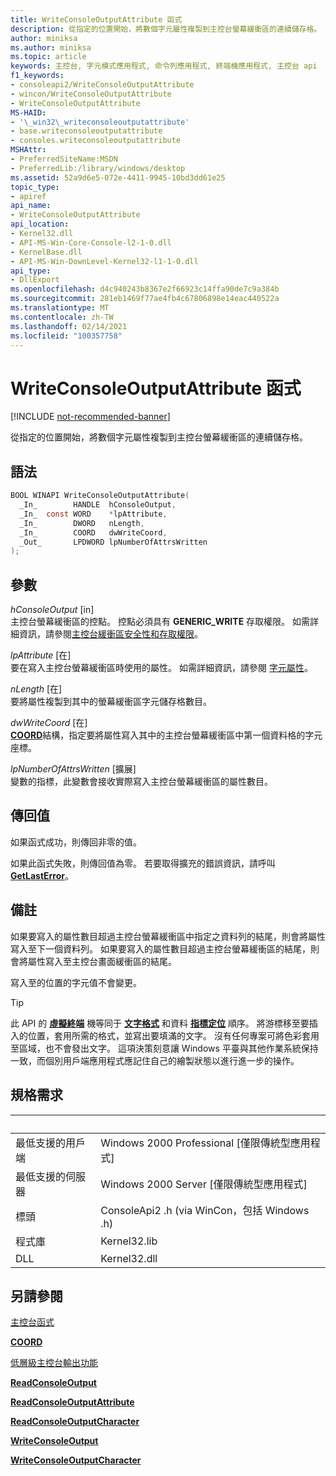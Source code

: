 ```yaml
---
title: WriteConsoleOutputAttribute 函式
description: 從指定的位置開始，將數個字元屬性複製到主控台螢幕緩衝區的連續儲存格。
author: miniksa
ms.author: miniksa
ms.topic: article
keywords: 主控台, 字元模式應用程式, 命令列應用程式, 終端機應用程式, 主控台 api
f1_keywords:
- consoleapi2/WriteConsoleOutputAttribute
- wincon/WriteConsoleOutputAttribute
- WriteConsoleOutputAttribute
MS-HAID:
- '\_win32\_writeconsoleoutputattribute'
- base.writeconsoleoutputattribute
- consoles.writeconsoleoutputattribute
MSHAttr:
- PreferredSiteName:MSDN
- PreferredLib:/library/windows/desktop
ms.assetid: 52a9d6e5-072e-4411-9945-10bd3dd61e25
topic_type:
- apiref
api_name:
- WriteConsoleOutputAttribute
api_location:
- Kernel32.dll
- API-MS-Win-Core-Console-l2-1-0.dll
- KernelBase.dll
- API-MS-Win-DownLevel-Kernel32-l1-1-0.dll
api_type:
- DllExport
ms.openlocfilehash: d4c940243b8367e2f66923c14ffa90de7c9a384b
ms.sourcegitcommit: 281eb1469f77ae4fb4c67806898e14eac440522a
ms.translationtype: MT
ms.contentlocale: zh-TW
ms.lasthandoff: 02/14/2021
ms.locfileid: "100357758"
---
```

# <a name="writeconsoleoutputattribute-function"></a>WriteConsoleOutputAttribute 函式

[!INCLUDE [not-recommended-banner](./includes/not-recommended-banner.md)]

從指定的位置開始，將數個字元屬性複製到主控台螢幕緩衝區的連續儲存格。

## <a name="syntax"></a>語法

```C
BOOL WINAPI WriteConsoleOutputAttribute(
  _In_        HANDLE  hConsoleOutput,
  _In_  const WORD    *lpAttribute,
  _In_        DWORD   nLength,
  _In_        COORD   dwWriteCoord,
  _Out_       LPDWORD lpNumberOfAttrsWritten
);
```

## <a name="parameters"></a>參數

*hConsoleOutput* \[in\]  
主控台螢幕緩衝區的控點。 控點必須具有 **GENERIC\_WRITE** 存取權限。 如需詳細資訊，請參閱[主控台緩衝區安全性和存取權限](console-buffer-security-and-access-rights.md)。

*lpAttribute* \[在\]  
要在寫入主控台螢幕緩衝區時使用的屬性。 如需詳細資訊，請參閱 [字元屬性](console-screen-buffers.md#character-attributes)。

*nLength* \[在\]  
要將屬性複製到其中的螢幕緩衝區字元儲存格數目。

*dwWriteCoord* \[在\]  
[**COORD**](coord-str.md)結構，指定要將屬性寫入其中的主控台螢幕緩衝區中第一個資料格的字元座標。

*lpNumberOfAttrsWritten* \[擴展\]  
變數的指標，此變數會接收實際寫入主控台螢幕緩衝區的屬性數目。

## <a name="return-value"></a>傳回值

如果函式成功，則傳回非零的值。

如果此函式失敗，則傳回值為零。 若要取得擴充的錯誤資訊，請呼叫 [**GetLastError**](/windows/win32/api/errhandlingapi/nf-errhandlingapi-getlasterror)。

## <a name="remarks"></a>備註

如果要寫入的屬性數目超過主控台螢幕緩衝區中指定之資料列的結尾，則會將屬性寫入至下一個資料列。 如果要寫入的屬性數目超過主控台螢幕緩衝區的結尾，則會將屬性寫入至主控台畫面緩衝區的結尾。

寫入至的位置的字元值不會變更。

> [!TIP]
> 此 API 的 **[虛擬終端](console-virtual-terminal-sequences.md)** 機等同于 **[文字格式](console-virtual-terminal-sequences.md#text-formatting)** 和資料 **[指標定位](console-virtual-terminal-sequences.md#cursor-positioning)** 順序。 將游標移至要插入的位置，套用所需的格式，並寫出要填滿的文字。 沒有任何專案可將色彩套用至區域，也不會發出文字。 這項決策刻意讓 Windows 平臺與其他作業系統保持一致，而個別用戶端應用程式應記住自己的繪製狀態以進行進一步的操作。

## <a name="requirements"></a>規格需求

| &nbsp; | &nbsp; |
|-|-|
| 最低支援的用戶端 | Windows 2000 Professional \[僅限傳統型應用程式\] |
| 最低支援的伺服器 | Windows 2000 Server \[僅限傳統型應用程式\] |
| 標頭 | ConsoleApi2 .h (via WinCon，包括 Windows .h)  |
| 程式庫 | Kernel32.lib |
| DLL | Kernel32.dll |

## <a name="see-also"></a>另請參閱

[主控台函式](console-functions.md)

[**COORD**](coord-str.md)

[低層級主控台輸出功能](low-level-console-output-functions.md)

[**ReadConsoleOutput**](readconsoleoutput.md)

[**ReadConsoleOutputAttribute**](readconsoleoutputattribute.md)

[**ReadConsoleOutputCharacter**](readconsoleoutputcharacter.md)

[**WriteConsoleOutput**](writeconsoleoutput.md)

[**WriteConsoleOutputCharacter**](writeconsoleoutputcharacter.md)